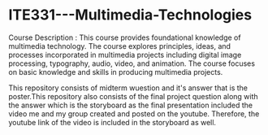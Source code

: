 # ITE331---Multimedia-Technologies

Course Description : This course provides foundational knowledge of multimedia technology. The course explores principles, ideas, and   processes incorporated in multimedia projects including digital image processing, typography, audio, video, and animation. The course focuses on basic knowledge and skills in producing multimedia projects.

This repository consists of midterm wuestion and it's answer that is the poster.This repository also consists of the final project question along with the answer which is the storyboard as the final presentation included the video me and my group created and posted on the youtube. Therefore, the youtube link of the video is included in the storyboard as well. 
